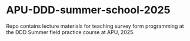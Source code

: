 # APU-DDD-summer-school-2025
Repo contains lecture materials for teaching survey form programming at the DDD Summer field practice course at APU, 2025.
